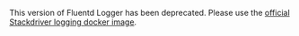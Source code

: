 This version of Fluentd Logger has been deprecated. Please use the [official Stackdriver logging docker image](https://github.com/GoogleCloudPlatform/google-fluentd/tree/master/docker).

